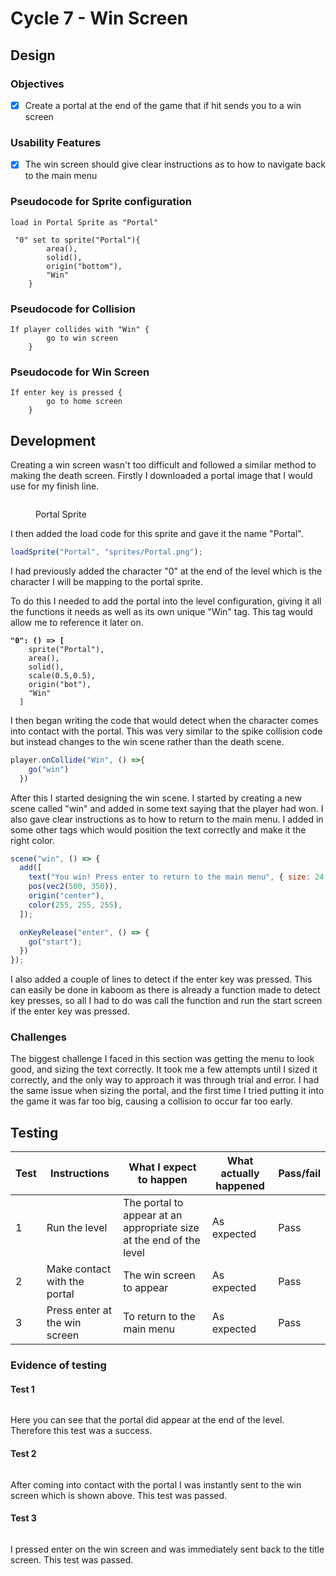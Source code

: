 # Cycle 7 - Win Screen

## Design

### Objectives

* [x] Create a portal at the end of the game that if hit sends you to a win screen

### Usability Features

* [x] The win screen should give clear instructions as to how to navigate back to the main menu

### Pseudocode for Sprite configuration

```
load in Portal Sprite as "Portal" 

 "0" set to sprite("Portal"){
        area(),
        solid(),
        origin("bottom"),
        "Win"
    }

```

### Pseudocode for Collision

```
If player collides with "Win" {
        go to win screen
    }
```

### Pseudocode for Win Screen

```
If enter key is pressed {
        go to home screen
    }
```

## Development

Creating a win screen wasn't too difficult and followed a similar method to making the death screen. Firstly I downloaded a portal image that I would use for my finish line.&#x20;

<figure><img src="../.gitbook/assets/image (6) (1).png" alt=""><figcaption><p>Portal Sprite</p></figcaption></figure>

I then added the load code for this sprite and gave it the name "Portal".

```javascript
loadSprite("Portal", "sprites/Portal.png");
```

I had previously added the character "0" at the end of the level which is the character I will be mapping to the portal sprite.

To do this I needed to add the portal into the level configuration, giving it all the functions it needs as well as its own unique "Win" tag. This tag would allow me to reference it later on.

<pre class="language-javascript"><code class="lang-javascript"><strong>"0": () => [
</strong>    sprite("Portal"),
    area(),
    solid(),
    scale(0.5,0.5),
    origin("bot"),
    "Win"
  ]
</code></pre>

I then began writing the code that would detect when the character comes into contact with the portal. This was very similar to the spike collision code but instead changes to the win scene rather than the death scene.

```javascript
player.onCollide("Win", () =>{
    go("win")
  })
```

After this I started designing the win scene. I started by creating a new scene called "win" and added in some text saying that the player had won. I also gave clear instructions as to how to return to the main menu. I added in some other tags which would position the text correctly and make it the right color.&#x20;

```javascript
scene("win", () => {
  add([
    text("You win! Press enter to return to the main menu", { size: 24 }),
    pos(vec2(500, 350)),
    origin("center"),
    color(255, 255, 255),
  ]);

  onKeyRelease("enter", () => {
    go("start");
  })
});
```

I also added a couple of lines to detect if the enter key was pressed. This can easily be done in kaboom as there is already a function made to detect key presses, so all I had to do was call the function and run the start screen if the enter key was pressed.

### Challenges

The biggest challenge I faced in this section was getting the menu to look good, and sizing the text correctly. It took me a few attempts until I sized it correctly, and the only way to approach it was through trial and error. I had the same issue when sizing the portal, and the first time I tried putting it into the game it was far too big, causing a collision to occur far too early.&#x20;

## Testing

| Test | Instructions                  | What I expect to happen                                             | What actually happened | Pass/fail |
| ---- | ----------------------------- | ------------------------------------------------------------------- | ---------------------- | --------- |
| 1    | Run the level                 | The portal to appear at an appropriate size at the end of the level | As expected            | Pass      |
| 2    | Make contact with the portal  | The win screen to appear                                            | As expected            | Pass      |
| 3    | Press enter at the win screen | To return to the main menu                                          | As expected            | Pass      |

### Evidence of testing

#### Test 1

<figure><img src="../.gitbook/assets/image (22).png" alt=""><figcaption></figcaption></figure>

Here you can see that the portal did appear at the end of the level. Therefore this test was a success.

#### Test 2

<figure><img src="../.gitbook/assets/image (1).png" alt=""><figcaption></figcaption></figure>

After coming into contact with the portal I was instantly sent to the win screen which is shown above. This test was passed.

#### Test 3

<figure><img src="../.gitbook/assets/image (31).png" alt=""><figcaption></figcaption></figure>

I pressed enter on the win screen and was immediately sent back to the title screen. This test was passed.
